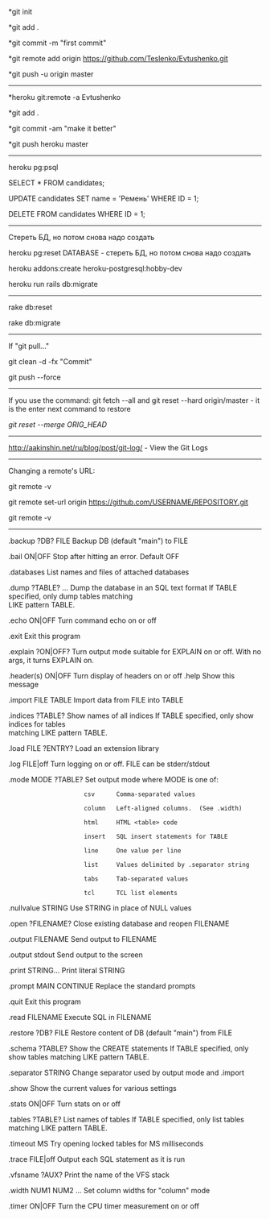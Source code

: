 
*git init 

*git add .

*git commit -m "first commit" 

*git remote add origin https://github.com/Teslenko/Evtushenko.git

*git push -u origin master

-------------

*heroku git:remote -a Evtushenko

*git add .

*git commit -am "make it better"

*git push heroku master

--------------------

heroku pg:psql 

SELECT * FROM candidates;

UPDATE candidates SET name = 'Ремень' WHERE ID = 1;

DELETE FROM candidates WHERE ID = 1;

--------------------

Стереть БД, но потом снова надо создать

heroku pg:reset DATABASE - стереть БД, но потом снова надо создать

heroku addons:create heroku-postgresql:hobby-dev

heroku run rails db:migrate

--------------------

rake db:reset 

rake db:migrate

--------------------
If "git pull..."

git clean  -d  -fx "Commit"

git push --force

--------------------

If you use the command: git fetch --all and git reset --hard origin/master -  it is the enter next command to restore

*git reset --merge ORIG_HEAD*

--------------------

http://aakinshin.net/ru/blog/post/git-log/ - View the Git Logs

--------------------

Changing a remote's URL:

git remote -v

git remote set-url origin https://github.com/USERNAME/REPOSITORY.git

git remote -v

--------------------

.backup ?DB? FILE      Backup DB (default "main") to FILE

.bail ON|OFF           Stop after hitting an error.  Default OFF

.databases             List names and files of attached databases

.dump ?TABLE? ...      Dump the database in an SQL text format
                         If TABLE specified, only dump tables matching                         
                         LIKE pattern TABLE.
                         
.echo ON|OFF           Turn command echo on or off

.exit                  Exit this program

.explain ?ON|OFF?      Turn output mode suitable for EXPLAIN on or off.
                         With no args, it turns EXPLAIN on.
                         
.header(s) ON|OFF      Turn display of headers on or off
.help                  Show this message

.import FILE TABLE     Import data from FILE into TABLE

.indices ?TABLE?       Show names of all indices
                         If TABLE specified, only show indices for tables                     
                         matching LIKE pattern TABLE.
                         
.load FILE ?ENTRY?     Load an extension library

.log FILE|off          Turn logging on or off.  FILE can be stderr/stdout

.mode MODE ?TABLE?     Set output mode where MODE is one of:

                         csv      Comma-separated values
                         
                         column   Left-aligned columns.  (See .width)
                         
                         html     HTML <table> code
                         
                         insert   SQL insert statements for TABLE
                         
                         line     One value per line
                         
                         list     Values delimited by .separator string
                         
                         tabs     Tab-separated values
                         
                         tcl      TCL list elements
                         
.nullvalue STRING      Use STRING in place of NULL values

.open ?FILENAME?       Close existing database and reopen FILENAME

.output FILENAME       Send output to FILENAME

.output stdout         Send output to the screen

.print STRING...       Print literal STRING

.prompt MAIN CONTINUE  Replace the standard prompts

.quit                  Exit this program

.read FILENAME         Execute SQL in FILENAME

.restore ?DB? FILE     Restore content of DB (default "main") from FILE

.schema ?TABLE?        Show the CREATE statements
                         If TABLE specified, only show tables matching
                         LIKE pattern TABLE.
                         
.separator STRING      Change separator used by output mode and .import

.show                  Show the current values for various settings

.stats ON|OFF          Turn stats on or off

.tables ?TABLE?        List names of tables
                         If TABLE specified, only list tables matching
                         LIKE pattern TABLE.
                         
.timeout MS            Try opening locked tables for MS milliseconds

.trace FILE|off        Output each SQL statement as it is run

.vfsname ?AUX?         Print the name of the VFS stack

.width NUM1 NUM2 ...   Set column widths for "column" mode

.timer ON|OFF          Turn the CPU timer measurement on or off

